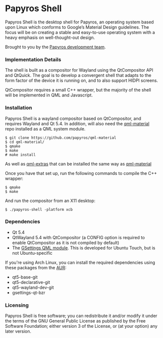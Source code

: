 Papyros Shell
============

Papyros Shell is the desktop shell for Papyros, an operating system based upon Linux which conforms to Google’s Material Design guidelines. The focus will be on creating a stable and easy-to-use operating system with a heavy emphasis on well-thought-out design.

Brought to you by the [Papyros development team](https://github.com/papyros/papyros-shell/graphs/contributors).

### Implementation Details ###

The shell is built as a compositor for Wayland using the QtCompositor API and QtQuick. The goal is to develop a convergent shell that adapts to the form factor of the device it is running on, and to also support HIDPI screens.

QtCompositor requires a small C++ wrapper, but the majority of the shell will be implemented in QML and Javascript.

### Installation ###

Papyros Shell is a wayland compositor based on QtCompositor, and requires Wayland and Qt 5.4. In addition, will also need the [qml-material](https://github.com/papyros/qml-material) repo installed as a QML system module.

	$ git clone https://github.com/papyros/qml-material
	$ cd qml-material/
	$ qmake
	$ make
	# make install

As well as [qml-extras](https://github.com/papyros/qml-extras) that can be installed the same way as [qml-material](https://github.com/papyros/qml-material)

Once you have that set up, run the following commands to compile the C++ wrapper:

    $ qmake
    $ make

And run the compositor from an X11 desktop:

    $ ./papyros-shell -platform xcb

### Dependencies ###

 * Qt 5.4
 * QtWayland 5.4 with QtCompositor (a CONFIG option is required to enable QtCompositor as it is not compiled by default)
 * The [GSettings QML module](https://launchpad.net/gsettings-qt). This is developed for Ubuntu Touch, but is not Ubuntu-specific

If you're using Arch Linux, you can install the required dependencies using these packages from the [AUR](aur.archlinux.org):

 * qt5-base-git
 * qt5-declarative-git
 * qt5-wayland-dev-git
 * gsettings-qt-bzr

### Licensing ###

Papyros Shell is free software; you can redistribute it and/or modify it under the terms of the GNU General Public License as published by the Free Software Foundation; either version 3 of the License, or (at your option) any later version.
